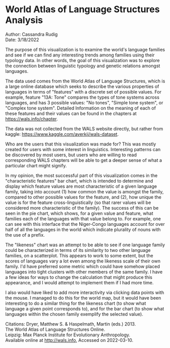 # World Atlas of Language Structures Analysis
Author: Cassandra Rudig\
Date: 3/18/2022

The purpose of this visualization is to examine the world's language families and
see if we can find any interesting trends among families using their typology data.
In other words, the goal of this visualization was to explore the connection
between linguistic typology and genetic relations amongst languages. 

The data used comes from the World Atlas of Language Structures, which is a large online database which seeks to describe the various properties of languages in terms of "features" with a discrete set of possible values. For example, feature "13A: Tone" compares the types of tone systems across languages, and has 3 possible values: "No tones", "Simple tone system", or "Complex tone system". Detailed Information on the meaning of each of these features and their values can be found in the chapters at https://wals.info/chapter.

The data was not collected from the WALS website directly, but rather from kaggle: https://www.kaggle.com/averkij/wals-dataset.

Who are the users that this visualization was made for?
This was mostly created for users with some interest in linguistics. Interesting patterns can be discovered by most users, but users who are willing to read corresponding WALS chapters will be able to get a deeper sense of what a particular chart might signify.

In my opinion, the most successful part of this visualization comes in the "characteristic features" bar chart, which is intended to determine and display which feature values are most characteristic of a given language family, taking into account (1) how common the value is amongst the family, compared to other possible values for the feature, and (2), how unique the value is for the feature cross-linguistically (so that rarer values will be considered more characteristic of the family). The success of this can be seen in the pie chart, which shows, for a given value and feature, what families each of the languages with that value belong to. For example, one can see with this interface that the Niger-Congo languages account for over half of all the languages in the world which indicate plurality of nouns with the use of a prefix.

The "likeness" chart was an attempt to be able to see if one language family could be characterized in terms of its similarity to two other language families, on a scatterplot. This appears to work to some extent, but the scores of languages vary a lot even among the likeness scale of their own family. I'd have preferred some metric which could have somehow placed languages into tight clusters with other members of the same family. I have a few ideas for ways to change the calculation that might produce this appearance, and I would attempt to implement them if I had more time.

I also would have liked to add more interactivity via clicking data points with the mouse. I managed to do this for the world map, but it would have been interesting to do a similar thing for the likeness chart (to show what language a given point corresponds to), and for the bar chart (to show what languages within the chosen family exemplify the selected value).

Citations:
Dryer, Matthew S. & Haspelmath, Martin (eds.) 2013.\
  The World Atlas of Language Structures Online.\
  Leipzig: Max Planck Institute for Evolutionary Anthropology.\
  Available online at http://wals.info, Accessed on 2022-03-10.
